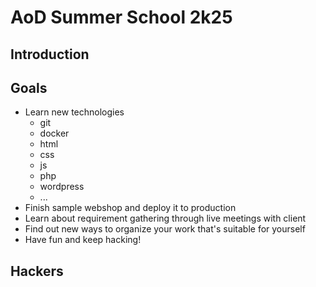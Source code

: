 # AoD Summer School 2k25

## Introduction


## Goals 

- Learn new technologies
  - git
  - docker
  - html
  - css
  - js
  - php
  - wordpress
  - ...
- Finish sample webshop and deploy it to production
- Learn about requirement gathering through live meetings with client
- Find out new ways to organize your work that's suitable for yourself
- Have fun and keep hacking!

## Hackers
